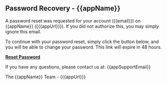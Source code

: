 ## Password Recovery - {{appName}}

A password reset was requested for your account ({{email}}) on {{appName}}
({{{appUrl}}}). If you did not authorize this, you may simply ignore this email.

To continue with your password reset,
simply click the button below, and you will be able to change your password. This link will expire in 48 hours.

**[Reset Password]({{&appUrl}}/reset-password?token={{token}})**

If you have any questions, please contact us at: {{appSupportEmail}}

The {{appName}} Team - {{{appUrl}}}
